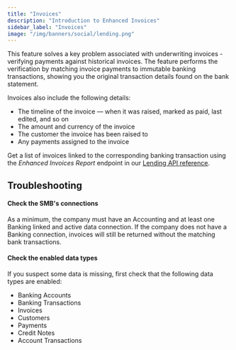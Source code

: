 ```yaml
---
title: "Invoices"
description: "Introduction to Enhanced Invoices"
sidebar_label: "Invoices"
image: "/img/banners/social/lending.png"
---
```


This feature solves a key problem associated with underwriting invoices - verifying payments against historical invoices. The feature performs the verification by matching invoice payments to immutable banking transactions, showing you the original transaction details found on the bank statement.

Invoices also include the following details:
- The timeline of the invoice — when it was raised, marked as paid, last edited, and so on
- The amount and currency of the invoice
- The customer the invoice has been raised to
- Any payments assigned to the invoice

Get a list of invoices linked to the corresponding banking transaction using the _Enhanced Invoices Report_ endpoint in our [Lending API reference](/lending-api#/operations/get-enhanced-invoices-report).

## Troubleshooting

#### Check the SMB's connections

As a minimum, the company must have an Accounting and at least one Banking linked and active data connection. If the company does not have a Banking connection, invoices will still be returned without the matching bank transactions.

#### Check the enabled data types

If you suspect some data is missing, first check that the following data types are enabled:

- Banking Accounts
- Banking Transactions
- Invoices
- Customers
- Payments
- Credit Notes
- Account Transactions
